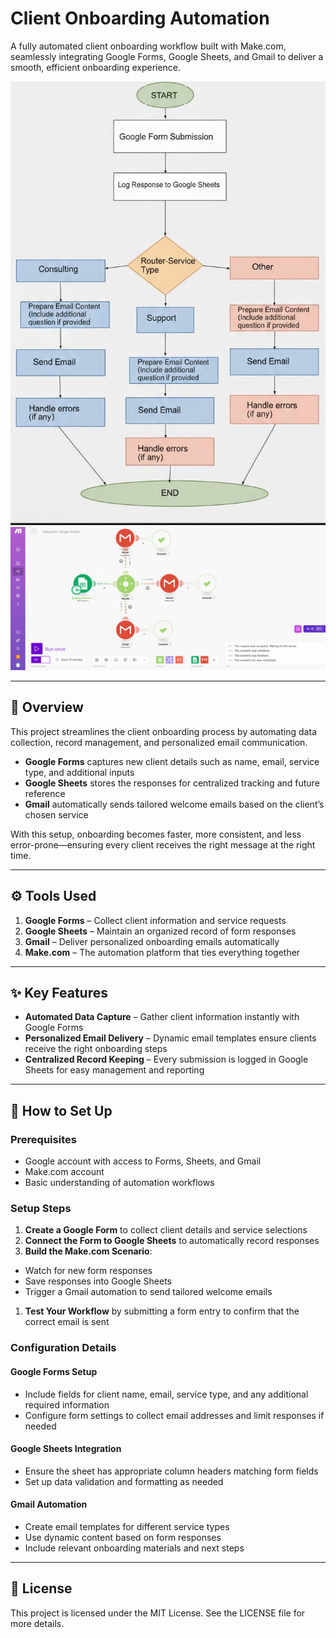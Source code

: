 # Client Onboarding Automation

A fully automated client onboarding workflow built with Make.com, seamlessly integrating Google Forms, Google Sheets, and Gmail to deliver a smooth, efficient onboarding experience.

![Flowchart](flowchart.png)  
![Scenario](scenario.png)

-----

## 📖 Overview

This project streamlines the client onboarding process by automating data collection, record management, and personalized email communication.

- **Google Forms** captures new client details such as name, email, service type, and additional inputs
- **Google Sheets** stores the responses for centralized tracking and future reference
- **Gmail** automatically sends tailored welcome emails based on the client’s chosen service

With this setup, onboarding becomes faster, more consistent, and less error-prone—ensuring every client receives the right message at the right time.

-----

## ⚙️ Tools Used

1. **Google Forms** – Collect client information and service requests
1. **Google Sheets** – Maintain an organized record of form responses
1. **Gmail** – Deliver personalized onboarding emails automatically
1. **Make.com** – The automation platform that ties everything together

-----

## ✨ Key Features

- **Automated Data Capture** – Gather client information instantly with Google Forms
- **Personalized Email Delivery** – Dynamic email templates ensure clients receive the right onboarding steps
- **Centralized Record Keeping** – Every submission is logged in Google Sheets for easy management and reporting

-----

## 🚀 How to Set Up

### Prerequisites

- Google account with access to Forms, Sheets, and Gmail
- Make.com account
- Basic understanding of automation workflows

### Setup Steps

1. **Create a Google Form** to collect client details and service selections
1. **Connect the Form to Google Sheets** to automatically record responses
1. **Build the Make.com Scenario**:
- Watch for new form responses
- Save responses into Google Sheets
- Trigger a Gmail automation to send tailored welcome emails
1. **Test Your Workflow** by submitting a form entry to confirm that the correct email is sent

### Configuration Details

#### Google Forms Setup

- Include fields for client name, email, service type, and any additional required information
- Configure form settings to collect email addresses and limit responses if needed

#### Google Sheets Integration

- Ensure the sheet has appropriate column headers matching form fields
- Set up data validation and formatting as needed

#### Gmail Automation

- Create email templates for different service types
- Use dynamic content based on form responses
- Include relevant onboarding materials and next steps

-----

## 📜 License

This project is licensed under the MIT License. See the LICENSE file for more details.
